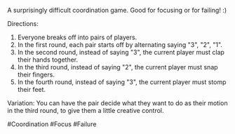 A surprisingly difficult coordination game. Good for focusing or for failing! :) 

Directions:
1. Everyone breaks off into pairs of players.
2. In the first round, each pair starts off by alternating saying "3", "2", "1".
3. In the second round, instead of saying "3", the current player must clap their hands together.
4. In the third round, instead of saying "2", the current player must snap their fingers.
5. In the fourth round, instead of saying "3", the current player must stomp their feet.

Variation: You can have the pair decide what they want to do as their motion in the third round, to give them a little creative control.

#Coordination #Focus #Failure